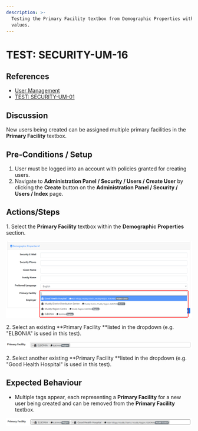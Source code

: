 ```yaml
---
description: >-
  Testing the Primary Facility textbox from Demographic Properties with multiple
  values.
---
```


# TEST: SECURITY-UM-16

## References

* [User Management](../../../../../operations/security-administration/user-management.md)
* [TEST: SECURITY-UM-01](test-security-um-01.md)

## Discussion

New users being created can be assigned multiple primary facilities in the **Primary Facility** textbox.

## Pre-Conditions / Setup

1. User must be logged into an account with policies granted for creating users.
2. Navigate to **Administration Panel / Security / Users / Create User** by clicking the **Create** button on the **Administration Panel / Security / Users / Index** page.

## Actions/Steps

1\. Select the **Primary Facility** textbox within the **Demographic Properties** section.

![](<../../../../../../.gitbook/assets/image (243).png>)

2\. Select an existing **Primary Facility **listed in the dropdown (e.g. "ELBONIA" is used in this test).

![](<../../../../../../.gitbook/assets/image (255).png>)

2\. Select another existing **Primary Facility **listed in the dropdown (e.g. "Good Health Hospital" is used in this test).

## Expected Behaviour

* Multiple tags appear, each representing a **Primary Facility** for a new user being created and can be removed from the **Primary Facility** textbox.

![](<../../../../../../.gitbook/assets/image (273).png>)

